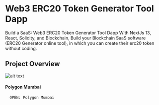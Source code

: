 # Web3 ERC20 Token Generator Tool Dapp

Build a SaaS: Web3 ERC20 Token Generator Tool Dapp With NextJs 13, React, Solidity, and Blockchain, Build your Blockchain SaaS software (ERC20 Generator online tool), in which you can create their erc20 token without coding.

## Project Overview

![alt text](https://iili.io/JXFg5CX.png)

#### Polygon Mumbai

```https://mumbai.polygonscan.com/
  OPEN: Polygon Mumbai
```


